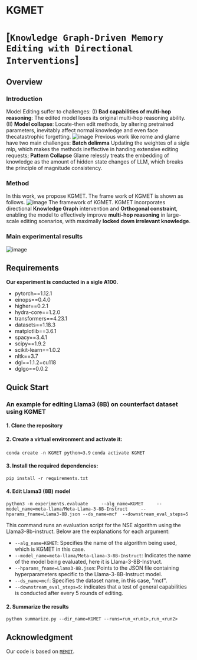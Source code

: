 # KGMET
# [``Knowledge Graph-Driven Memory Editing with Directional Interventions``]
## Overview

### Introduction

Model Editing suffer to challenges: (I) **Bad capabilities of multi-hop reasoning**: The edited model loses its original multi-hop reasoning ability. (II) **Model collapse**:  Locate-then edit methods, by altering pretrained parameters, inevitably affect normal knowledge and even  face thecatastrophic forgetting.
![image](https://github.com/user-attachments/assets/bd3c3b4d-c5b8-4d79-8cef-8d4b77d961e0)
Previous work like rome and glame have two main challenges: **Batch delimma** Updating the weightes of a sigle mlp, which makes the methods ineffective in handing extensive editing requests; **Pattern Collapse** Glame relessly treats the embedding of knowledge as the amount of hidden state changes of LLM, which breaks the principle of magnitude consistency.

### Method

In this work, we propose KGMET. The frame work of KGMET is shown as follows.
![image](https://github.com/user-attachments/assets/3f4ad5d0-d146-4dd3-88e3-3dd041b65c86)
The framework of KGMET. KGMET incorporates directional **Knowledge Graph** intervention and **Orthogonal constraint**, enabling the model to effectively improve **multi-hop reasoning** in large-scale editing scenarios, with maximally **locked down irrelevant knowledge**.
### Main experimental results
![image](https://github.com/user-attachments/assets/33d3a8a8-3e9b-42e2-a4c5-2cf2700289ff)

## Requirements
**Our experiment is conducted in a sigle A100.**
- pytorch==1.12.1
- einops==0.4.0
- higher==0.2.1
- hydra-core==1.2.0
- transformers==4.23.1
- datasets==1.18.3
- matplotlib==3.6.1
- spacy==3.4.1
- scipy==1.9.2
- scikit-learn==1.0.2
- nltk==3.7
- dgl==1.1.2+cu118
- dglgo==0.0.2
## Quick Start
### An example for editing Llama3 (8B) on counterfact dataset using KGMET
#### 1. Clone the repository
#### 2. Create a virtual environment and activate it:
   `conda create -n KGMET python=3.9`
   `conda activate KGMET`
#### 3. Install the required dependencies: 
    pip install -r requirements.txt
#### 4. Edit Llama3 (8B) model 
 
    python3 -m experiments.evaluate     --alg_name=KGMET     --model_name=meta-llama/Meta-Llama-3-8B-Instruct     --hparams_fname=Llama3-8B.json --ds_name=mcf  --downstream_eval_steps=5

This command runs an evaluation script for the NSE algorithm using the Llama3-8b-instruct. Below are the explanations for each argument:

- `--alg_name=KGMET`: Specifies the name of the algorithm being used, which is KGMET in this case.
- `--model_name=meta-llama/Meta-Llama-3-8B-Instruct`: Indicates the name of the model being evaluated, here it is Llama-3-8B-Instruct.
- `--hparams_fname=Llama3-8B.json`: Points to the JSON file containing hyperparameters specific to the Llama-3-8B-Instruct model.
- `--ds_name=mcf`: Specifies the dataset name, in this case, "mcf". 
- `--downstream_eval_steps=5`: indicates that a test of general capabilities is conducted after every 5 rounds of editing.
#### 2. Summarize the results

    python summarize.py --dir_name=KGMET --runs=run_<run1>,run_<run2>

## Acknowledgment
Our code is based on  [``MEMIT``](https://github.com/kmeng01/memit.git).
